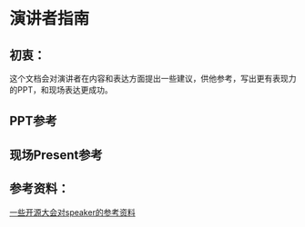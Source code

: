 # 演讲者指南

## 初衷：
这个文档会对演讲者在内容和表达方面提出一些建议，供他参考，写出更有表现力的PPT，和现场表达更成功。

## PPT参考

## 现场Present参考

## 参考资料：
[一些开源大会对speaker的参考资料](reference.md)
